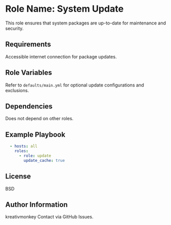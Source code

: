 Role Name: System Update
=====================

This role ensures that system packages are up-to-date for maintenance and security.

Requirements
------------

Accessible internet connection for package updates.

Role Variables
--------------

Refer to `defaults/main.yml` for optional update configurations and exclusions.

Dependencies
------------

Does not depend on other roles.

Example Playbook
----------------

```yaml
  - hosts: all
    roles:
      - role: update
        update_cache: true
```

License
-------

BSD

Author Information
------------------

kreativmonkey
Contact via GitHub Issues.

